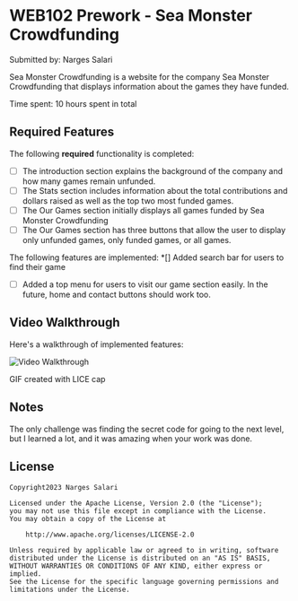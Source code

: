# WEB102 Prework - Sea Monster Crowdfunding

Submitted by: Narges Salari

Sea Monster Crowdfunding is a website for the company Sea Monster Crowdfunding that displays information about the games they have funded.

Time spent: 10 hours spent in total

## Required Features

The following **required** functionality is completed:

* [ ] The introduction section explains the background of the company and how many games remain unfunded.
* [ ] The Stats section includes information about the total contributions and dollars raised as well as the top two most funded games.
* [ ] The Our Games section initially displays all games funded by Sea Monster Crowdfunding
* [ ] The Our Games section has three buttons that allow the user to display only unfunded games, only funded games, or all games.

The following  features are implemented:
*[] Added search bar for users to find their game
* [ ] Added a top menu for users to visit our game section easily. In the future, home and contact buttons should work too.


## Video Walkthrough

Here's a walkthrough of implemented features:

<img src='["https://imgur.com/a/wIjTF73"](https://i.imgur.com/Sjp16A5.gif)' title='Video Walkthrough' width='' alt='Video Walkthrough' />

<!-- Replace this with whatever GIF tool you used! -->
GIF created with LICE cap 
<!-- Recommended tools:
[Kap](https://getkap.co/) for macOS
[ScreenToGif](https://www.screentogif.com/) for Windows
[peek](https://github.com/phw/peek) for Linux. -->

## Notes

The only challenge was finding the secret code for going to the next level, but I learned a lot, and it was amazing when your work was done.

## License

    Copyright2023 Narges Salari

    Licensed under the Apache License, Version 2.0 (the "License");
    you may not use this file except in compliance with the License.
    You may obtain a copy of the License at

        http://www.apache.org/licenses/LICENSE-2.0

    Unless required by applicable law or agreed to in writing, software
    distributed under the License is distributed on an "AS IS" BASIS,
    WITHOUT WARRANTIES OR CONDITIONS OF ANY KIND, either express or implied.
    See the License for the specific language governing permissions and
    limitations under the License.
